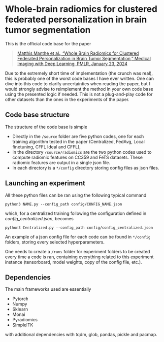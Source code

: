# Whole-brain radiomics for clustered federated personalization in brain tumor segmentation

This is the official code base for the paper 
> [Matthis Manthe et al., “Whole Brain Radiomics for Clustered Federated Personalization in Brain Tumor Segmentation,” Medical Imaging with Deep Learning, PMLR, January 23, 2024](https://proceedings.mlr.press/v227/manthe24a.html)

Due to the extremely short time of implementation (the crunch was real), this is probably one of the worst code bases I have ever written. One can dive into this code to clarify uncertainties when reading the paper, but I would strongly advise to reimplement the method in your own code base using the presented logic if needed. This is not a plug-and-play code for other datasets than the ones in the experiments of the paper.

## Code base structure
The structure of the code base is simple
- Directly in the ```/source``` folder are five python codes, one for each training algorithm tested in the paper (Centralized, FedAvg, Local finetuning, CFFL Ideal and CFFL),
- In the directory ```/source/radiomics``` are the two python codes used to compute radiomic features on CC359 and FeTS datasets. These radiomic features are output in a single json file.
- In each directory is a ```*/config``` directory storing config files as json files.

## Launching an experiment
All these python files can be ran using the following typical command

```python3 NAME.py --config_path config/CONFIG_NAME.json```

which, for a centralized training following the configuration defined in *config_centralized.json*, becomes 

```python3 Centralized.py --config_path config/config_centralized.json```

An example of a json config file for each code can be found in ```*/config``` folders, storing every selected hyperparameters.

One needs to create a ```/runs``` folder for experiment folders to be created every time a code is ran, containing everything related to this experiment instance (tensorboard, model weights, copy of the config file, etc.).

## Dependencies
The main frameworks used are essentially 
- Pytorch
- Numpy
- Sklearn
- Monai
- Pyradiomics
- SimpleITK

with additional dependencies with tqdm, glob, pandas, pickle and pacmap.

